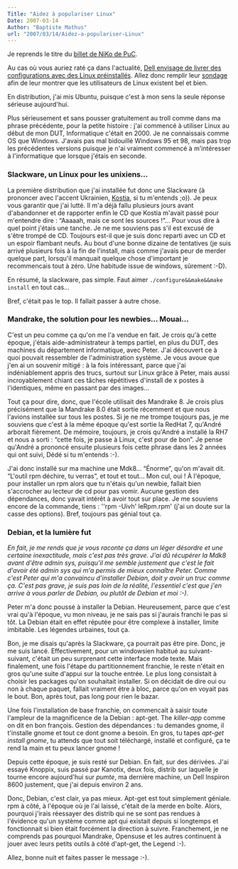 ```yaml
---
Title: "Aidez à populariser Linux"
Date: 2007-03-14
Author: "Baptiste Mathus"
url: "2007/03/14/Aidez-a-populariser-Linux"
---
```




Je reprends le titre du [billet de NiKo de
PuC](http://www.prendreuncafe.com/blog/post/2007/03/14/Aidez-a-populariser-Linux).

Au cas où vous auriez raté ça dans l'actualité, [Dell envisage de livrer
des configurations avec des Linux
préinstallés](http://www.dell.fr/content/topics/global.aspx/corp/linux?s=corp).
Allez donc remplir leur
[sondage](http://www.dell.fr/content/topics/global.aspx/corp/linux?s=corp)
afin de leur montrer que les utilisateurs de Linux existent bel et bien.

En distribution, j'ai mis Ubuntu, puisque c'est à mon sens la seule
réponse sérieuse aujourd'hui.

Plus sérieusement et sans pousser gratuitement au troll comme dans ma
phrase précédente, pour la petite histoire : j'ai commencé à utiliser
Linux au début de mon DUT, Informatique c'était en 2000. Je ne
connaissais comme OS que Windows. J'avais pas mal bidouillé Windows 95
et 98, mais pas trop les précédentes versions puisque je n'ai vraiment
commencé à m'intéresser à l'informatique que lorsque j'étais en seconde.

### Slackware, un Linux pour les unixiens...

La première distribution que j'ai installée fut donc une Slackware (à
prononcer avec l'accent Ukrainien,
[Kostia](http://www.univ-paris12.fr/lacl/jaf/participants/verko.html),
si tu m'entends ;o)). Je peux vous garantir que j'ai lutté. Il m'a déjà
fallu plusieurs jours avant d'abandonner et de rapporter enfin le CD que
Kostia m'avait passé pour m'entendre dire : “Aaaaah, mais ce sont les
sources !”... Pour vous dire à quel point j'étais une tanche. Je ne me
souviens pas s'il est excusé de s'être trompé de CD. Toujours est-il que
je suis donc reparti avec un CD et un espoir flambant neufs. Au bout
d'une bonne dizaine de tentatives (je suis arrivé plusieurs fois à la
fin de l'install, mais comme j'avais peur de merder quelque part,
lorsqu'il manquait quelque chose d'important je recommencais tout à
zéro. Une habitude issue de windows, sûrement :-D).

En résumé, la slackware, pas simple. Faut aimer
`./configure&&make&&make install` en tout cas...

Bref, c'était pas le top. Il fallait passer à autre chose.

### Mandrake, the solution pour les newbies... Mouai...

C'est un peu comme ça qu'on me l'a vendue en fait. Je crois qu'à cette
époque, j'étais aide-administrateur à temps partiel, en plus du DUT, des
machines du département informatique, avec Peter. J'ai découvert ce à
quoi pouvait ressembler de l'administration système. Je vous avoue que
j'en ai un souvenir mitigé : à la fois intéressant, parce que j'ai
indéniablement appris des trucs, surtout sur Linux grâce à Peter, mais
aussi incroyablement chiant ces tâches répétitives d'install de x postes
à l'identiques, même en passant par des images...

Tout ça pour dire, donc, que l'école utilisait des Mandrake 8. Je crois
plus précisément que la Mandrake 8.0 était sortie récemment et que nous
l'avions installée sur tous les postes. Si je ne me trompe toujours pas,
je me souviens que c'est à la même époque qu'est sortie la RedHat 7,
qu'André arborait fièrement. De mémoire, toujours, je crois qu'André a
installé la RH7 et nous a sorti : “cette fois, je passe à Linux, c'est
pour de bon”. Je pense qu'André a prononcé ensuite plusieurs fois cette
phrase dans les 2 années qui ont suivi, Dédé si tu m'entends :-).

J'ai donc installé sur ma machine une Mdk8... “Énorme”, qu'on m'avait
dit. “L'outil rpm déchire, tu verras”, et tout et tout... Mon cul, oui !
À l'époque, pour installer un rpm alors que tu n'étais qu'un newbie,
fallait bien s'accrocher au lecteur de cd pour pas vomir. Aucune gestion
des dépendances, donc yavait intérêt à avoir tout sur place. Je me
souviens encore de la commande, tiens : ''rpm -Uivh' leRpm.rpm' (j'ai un
doute sur la casse des options). Bref, toujours pas génial tout ça.

### Debian, et la lumière fut

*En fait, je me rends que je vous raconte ça dans un léger désordre et
une certaine inexactitude, mais c'est pas très grave. J'ai dû récupérer
la Mdk8 avant d'être admin sys, puisqu'il me semble justement que c'est
le fait d'avoir été admin sys qui m'a permis de mieux connaître Peter.
Comme c'est Peter qui m'a convaincu d'installer Debian, doit y avoir un
truc comme ça. C'est pas grave, je suis pas loin de la réalité,
l'essentiel c'est que j'en arrive à vous parler de Debian, ou plutôt de
Debian et moi :-).*

Peter m'a donc poussé à installer la Debian. Heureusement, parce que
c'est vrai qu'à l'époque, vu mon niveau, je ne sais pas si j'aurais
franchi le pas si tôt. La Debian était en effet réputée pour être
complexe à installer, limite imbitable. Les légendes urbaines, tout ça.

Bon, je me disais qu'après la Slackware, ça pourrait pas être pire.
Donc, je me suis lancé. Effectivement, pour un windowsien habitué au
suivant-suivant, c'était un peu surprenant cette interface mode texte.
Mais finalement, une fois l'étape du partitionnement franchie, le reste
n'était en gros qu'une suite d'appui sur la touche entrée. Le plus long
consistait à choisir les packages qu'on souhaitait installer. Si on
décidait de dire oui ou non à chaque paquet, fallait vraiment être à
bloc, parce qu'on en voyait pas le bout. Bon, après tout, pas long pour
rien le bazar.

Une fois l'installation de base franchie, on commencait à saisir toute
l'ampleur de la magnificence de la Debian : apt-get. The *killer-app*
comme on dit en bon françois. Gestion des dépendances : tu demandes
gnome, il t'installe gnome et tout ce dont gnome a besoin. En gros, tu
tapes *apt-get install gnome*, tu attends que tout soit téléchargé,
installé et configuré, ça te rend la main et tu peux lancer gnome !

Depuis cette époque, je suis resté sur Debian. En fait, sur des
dérivées. J'ai essayé Knoppix, suis passé par Kanotix, deux fois,
distrib sur laquelle je tourne encore aujourd'hui sur *pumte*, ma
dernière machine, un Dell Inspiron 8600 justement, que j'ai depuis
environ 2 ans.

Donc, Debian, c'est clair, ya pas mieux. Apt-get est tout simplement
géniale. rpm à côté, à l'époque où je l'ai laissé, c'était de la merde
en boîte. Alors, pourquoi j'irais réessayer des distrib qui ne se sont
pas rendues à l'évidence qu'un système comme apt qui existait depuis si
longtemps et fonctionnait si bien était forcément la direction à suivre.
Franchement, je ne comprends pas pourquoi Mandrake, Opensuse et les
autres continuent à jouer avec leurs petits outils à côté d'apt-get, the
Legend :-).

Allez, bonne nuit et faites passer le message :-).


